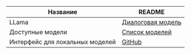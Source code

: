 

| Название | README |
| ------ | ------ |
| LLama| [Диалоговая модель](https://github.com/ggerganov/llama.cpp) |
|Доступные модели|[Список моделей](https://www.reddit.com/r/LocalLLaMA/wiki/models/#wiki_guanaco_llama_2)|
|Интерфейс для локальных моделей|[GitHub](https://github.com/oobabooga/text-generation-webui)|


